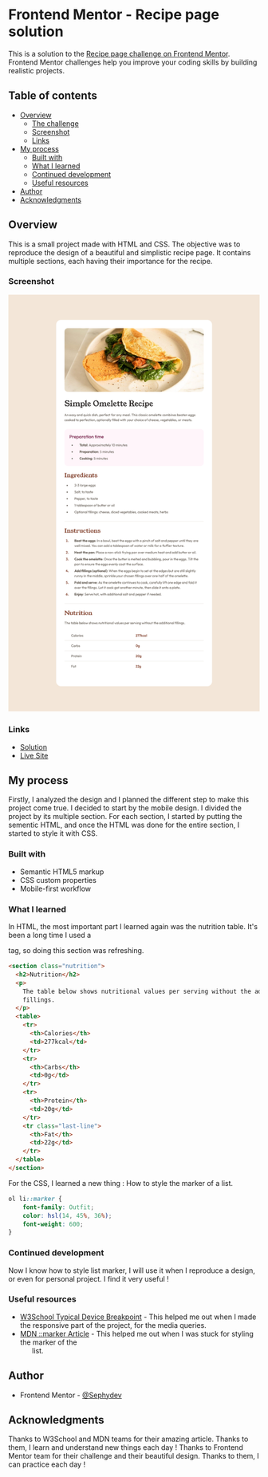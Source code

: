 # Frontend Mentor - Recipe page solution

This is a solution to the [Recipe page challenge on Frontend Mentor](https://www.frontendmentor.io/challenges/recipe-page-KiTsR8QQKm). Frontend Mentor challenges help you improve your coding skills by building realistic projects.

## Table of contents

- [Overview](#overview)
  - [The challenge](#the-challenge)
  - [Screenshot](#screenshot)
  - [Links](#links)
- [My process](#my-process)
  - [Built with](#built-with)
  - [What I learned](#what-i-learned)
  - [Continued development](#continued-development)
  - [Useful resources](#useful-resources)
- [Author](#author)
- [Acknowledgments](#acknowledgments)

## Overview

This is a small project made with HTML and CSS. The objective was to reproduce the design of a beautiful and simplistic recipe page. It contains multiple sections, each having their importance for the recipe.

### Screenshot

![Preview of the recipe page](./assets/img/recipe.png)

### Links

- [Solution](https://github.com/Sephydev/recipe-page)
- [Live Site](https://sephydev.github.io/recipe-page/)

## My process

Firstly, I analyzed the design and I planned the different step to make this project come true.
I decided to start by the mobile design. I divided the project by its multiple section.
For each section, I started by putting the sementic HTML, and once the HTML was done for the entire section,
I started to style it with CSS.

### Built with

- Semantic HTML5 markup
- CSS custom properties
- Mobile-first workflow

### What I learned

In HTML, the most important part I learned again was the nutrition table.
It's been a long time I used a <table> tag, so doing this section was refreshing.

```html
<section class="nutrition">
  <h2>Nutrition</h2>
  <p>
    The table below shows nutritional values per serving without the additional
    fillings.
  </p>
  <table>
    <tr>
      <th>Calories</th>
      <td>277kcal</td>
    </tr>
    <tr>
      <th>Carbs</th>
      <td>0g</td>
    </tr>
    <tr>
      <th>Protein</th>
      <td>20g</td>
    </tr>
    <tr class="last-line">
      <th>Fat</th>
      <td>22g</td>
    </tr>
  </table>
</section>
```

For the CSS, I learned a new thing : How to style the marker of a list.

```CSS
ol li::marker {
    font-family: Outfit;
    color: hsl(14, 45%, 36%);
    font-weight: 600;
}
```

### Continued development

Now I know how to style list marker, I will use it when I reproduce a design, or even for personal project.
I find it very useful !

### Useful resources

- [W3School Typical Device Breakpoint](https://www.w3schools.com/howto/howto_css_media_query_breakpoints.asp) - This helped me out when I made the responsive part of the project, for the media queries.
- [MDN ::marker Article](https://developer.mozilla.org/en-US/docs/Web/CSS/::marker) - This helped me out when I was stuck for styling the marker of the <ol> list.

## Author

- Frontend Mentor - [@Sephydev](https://www.frontendmentor.io/profile/Sephydev)

## Acknowledgments

Thanks to W3School and MDN teams for their amazing article. Thanks to them, I learn and understand new things each day !
Thanks to Frontend Mentor team for their challenge and their beautiful design. Thanks to them, I can practice each day !
